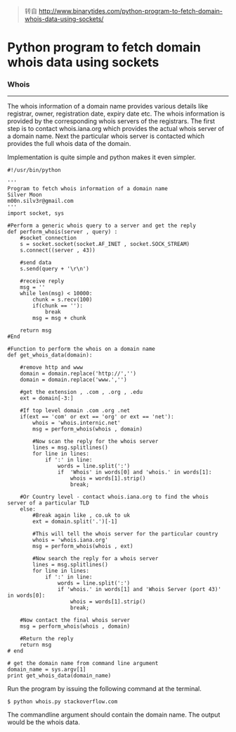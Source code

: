 > 转自 <http://www.binarytides.com/python-program-to-fetch-domain-whois-data-using-sockets/>

# Python program to fetch domain whois data using sockets

### Whois
***

The whois information of a domain name provides various details like registrar, owner, registration date, expiry date etc. The whois information is provided by the corresponding whois servers of the registrars. The first step is to contact whois.iana.org which provides the actual whois server of a domain name. Next the particular whois server is contacted which provides the full whois data of the domain.

Implementation is quite simple and python makes it even simpler.

	#!/usr/bin/python

	'''
	Program to fetch whois information of a domain name
	Silver Moon
	m00n.silv3r@gmail.com
	'''
	import socket, sys

	#Perform a generic whois query to a server and get the reply
	def perform_whois(server , query) :
		#socket connection
		s = socket.socket(socket.AF_INET , socket.SOCK_STREAM)
		s.connect((server , 43))
		
		#send data
		s.send(query + '\r\n')
		
		#receive reply
		msg = ''
		while len(msg) < 10000:
			chunk = s.recv(100)
			if(chunk == ''):
				break
			msg = msg + chunk
		
		return msg
	#End

	#Function to perform the whois on a domain name
	def get_whois_data(domain):
		
		#remove http and www
		domain = domain.replace('http://','')
		domain = domain.replace('www.','')
		
		#get the extension , .com , .org , .edu
		ext = domain[-3:]
		
		#If top level domain .com .org .net
		if(ext == 'com' or ext == 'org' or ext == 'net'):
			whois = 'whois.internic.net'
			msg = perform_whois(whois , domain)
			
			#Now scan the reply for the whois server
			lines = msg.splitlines()
			for line in lines:
				if ':' in line:
					words = line.split(':')
					if  'Whois' in words[0] and 'whois.' in words[1]:
						whois = words[1].strip()
						break;
		
		#Or Country level - contact whois.iana.org to find the whois server of a particular TLD
		else:
			#Break again like , co.uk to uk
			ext = domain.split('.')[-1]
			
			#This will tell the whois server for the particular country
			whois = 'whois.iana.org'
			msg = perform_whois(whois , ext)
			
			#Now search the reply for a whois server
			lines = msg.splitlines()
			for line in lines:
				if ':' in line:
					words = line.split(':')
					if 'whois.' in words[1] and 'Whois Server (port 43)' in words[0]:
						whois = words[1].strip()
						break;
		
		#Now contact the final whois server
		msg = perform_whois(whois , domain)
		
		#Return the reply
		return msg
	# end
	        
	# get the domain name from command line argument
	domain_name = sys.argv[1]
	print get_whois_data(domain_name)

Run the program by issuing the following command at the terminal.

	$ python whois.py stackoverflow.com

The commandline argument should contain the domain name. The output would be the whois data. 



